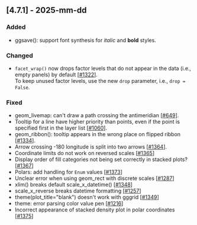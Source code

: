 ## [4.7.1] - 2025-mm-dd

### Added

- ggsave(): support font synthesis for *italic* and **bold** styles.

### Changed

- `facet_wrap()` now drops factor levels that do not appear in the data (i.e., empty panels) by default [[#1322](https://github.com/JetBrains/lets-plot/issues/1322)]. <br>
  To keep unused factor levels, use the new `drop` parameter, i.e., `drop = False`.

### Fixed
- geom_livemap: can't draw a path crossing the antimeridian [[#649](https://github.com/JetBrains/lets-plot/issues/649)].
- Tooltip for a line have higher priority than points, even if the point is specified first in the layer list [[#1060](https://github.com/JetBrains/lets-plot/issues/1060)].
- geom_ribbon(): tooltip appears in the wrong place on flipped ribbon [[#1334](https://github.com/JetBrains/lets-plot/issues/1334)].
- Arrow crossing -180 longitude is split into two arrows [[#1364](https://github.com/JetBrains/lets-plot/issues/1364)].
- Coordinate limits do not work on reversed scales [[#1365](https://github.com/JetBrains/lets-plot/issues/1365)]
- Display order of fill categories not being set correctly in stacked plots? [[#1367](https://github.com/JetBrains/lets-plot/issues/1367)]
- Polars: add handling for `Enum` values [[#1373](https://github.com/JetBrains/lets-plot/issues/1373)]
- Unclear error when using geom_rect with discrete scales [[#1287](https://github.com/JetBrains/lets-plot/issues/1287)]
- xlim() breaks default scale_x_datetime() [[#1348](https://github.com/JetBrains/lets-plot/issues/1348)]
- scale_x_reverse breaks datetime formatting [[#1257](https://github.com/JetBrains/lets-plot/issues/1257)]
- theme(plot_title="blank") doesn't work with gggrid [[#1349](https://github.com/JetBrains/lets-plot/issues/1349)]
- theme: error parsing color value pen [[#1216](https://github.com/JetBrains/lets-plot/issues/1216)]
- Incorrect appearance of stacked density plot in polar coordinates [[#1375](https://github.com/JetBrains/lets-plot/issues/1375)]
